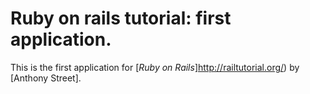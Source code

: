 # Ruby on rails tutorial: first application.

This is the first application for [*Ruby on Rails*]http://railtutorial.org/) by [Anthony Street].
